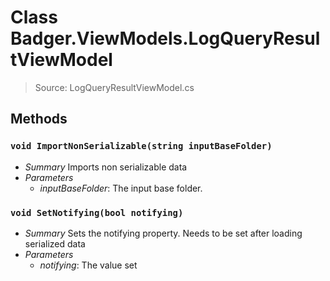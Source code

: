 # Class Badger.ViewModels.LogQueryResultViewModel
> Source: LogQueryResultViewModel.cs
## Methods
### `void ImportNonSerializable(string inputBaseFolder)`
* *Summary*
  Imports non serializable data
* *Parameters*
  * _inputBaseFolder_: The input base folder.
### `void SetNotifying(bool notifying)`
* *Summary*
  Sets the notifying property. Needs to be set after loading serialized data
* *Parameters*
  * _notifying_: The value set
